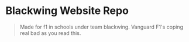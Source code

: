 # Blackwing Website Repo
> Made for f1 in schools under team blackwing.
> Vanguard F1's coping real bad as you read this.
